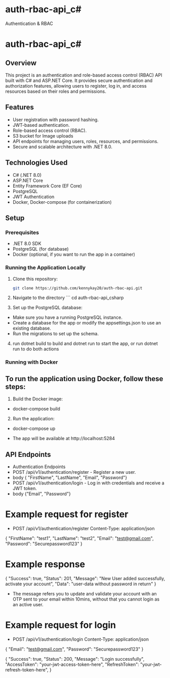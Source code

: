 # auth-rbac-api_c#

Authentication &amp; RBAC

# auth-rbac-api_c#

## Overview

This project is an authentication and role-based access control (RBAC) API built with C# and ASP.NET Core. It provides secure authentication and authorization features, allowing users to register, log in, and access resources based on their roles and permissions.

## Features

- User registration with password hashing.
- JWT-based authentication.
- Role-based access control (RBAC).
- S3 bucket for Image uploads
- API endpoints for managing users, roles, resources, and permissions.
- Secure and scalable architecture with .NET 8.0.

## Technologies Used

- C# (.NET 8.0)
- ASP.NET Core
- Entity Framework Core (EF Core)
- PostgreSQL
- JWT Authentication
- Docker, Docker-compose (for containerization)

## Setup

### Prerequisites

- .NET 8.0 SDK
- PostgreSQL (for database)
- Docker (optional, if you want to run the app in a container)

### Running the Application Locally

1. Clone this repository:
   ```bash
   git clone https://github.com/kennykay20/auth-rbac-api.git
   ```
2. Navigate to the directory ``` cd auth-rbac-api_csharp

3. Set up the PostgreSQL database:

- Make sure you have a running PostgreSQL instance.
- Create a database for the app or modify the appsettings.json to use an existing database.
- Run the migrations to set up the schema.

4. run dotnet build to build and dotnet run to start the app, or run dotnet run to do both actions

### Running with Docker

## To run the application using Docker, follow these steps:

1. Build the Docker image:

- docker-compose build

2. Run the application:

- docker-compose up

- The app will be available at http://localhost:5284

## API Endpoints

- Authentication Endpoints
- POST /api/v1/authentication/register - Register a new user.
- body { "FirstName", "LastName", "Email", "Password"}
- POST /api/v1/authentication/login - Log in with credentials and receive a JWT token.
- body {"Email", "Password"}

# Example request for register

- POST /api/v1/authentication/register
  Content-Type: application/json

{
"FirstName": "test1",
"LastName": "test2",
"Email": "test@gmail.com",
"Password": "Securepassword123"
}

# Example response

{
"Success": true,
"Status": 201,
"Message": "New User added successfully, activate your account",
"Data": "user-data without password in return"
}

- The message refers you to update and validate your account with an OTP sent to your email within 10mins, without that you cannot login as an active user.

# Example request for login

- POST /api/v1/authentication/login
  Content-Type: application/json

{
"Email": "test@gmail.com",
"Password": "Securepassword123"
}

{
"Success": true,
"Status": 200,
"Message": "Login successfully",
"AccessToken": "your-jwt-access-token-here",
"RefreshToken": "your-jwt-refresh-token-here",
}
